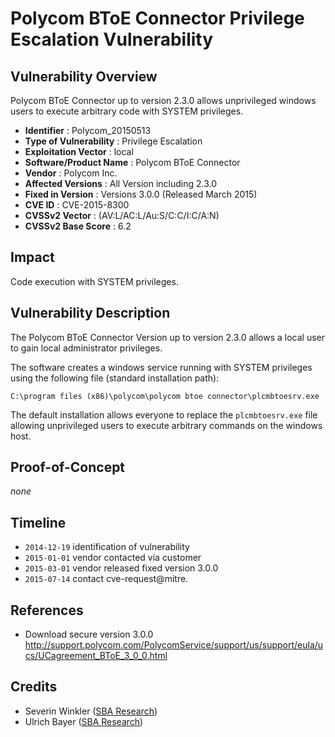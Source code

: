 # Polycom BToE Connector Privilege Escalation Vulnerability #

## Vulnerability Overview ##

Polycom BToE Connector up to version 2.3.0 allows unprivileged windows
users to execute arbitrary code with SYSTEM privileges.

* **Identifier**            : Polycom_20150513
* **Type of Vulnerability** : Privilege Escalation
* **Exploitation Vector**   : local
* **Software/Product Name** : Polycom BToE Connector
* **Vendor**                : Polycom Inc.
* **Affected Versions**     : All Version including 2.3.0
* **Fixed in Version**      : Versions 3.0.0 (Released March 2015)
* **CVE ID**                : CVE-2015-8300
* **CVSSv2 Vector**         : (AV:L/AC:L/Au:S/C:C/I:C/A:N)
* **CVSSv2 Base Score**     : 6.2

## Impact ##

Code execution with SYSTEM privileges.

## Vulnerability Description ##

The Polycom BToE Connector Version up to version 2.3.0 allows a local
user to gain local administrator privileges.

The software creates a windows service running with SYSTEM privileges
using the following file (standard installation path):

```text
C:\program files (x86)\polycom\polycom btoe connector\plcmbtoesrv.exe
```

The default installation allows everyone to replace the `plcmbtoesrv.exe`
file allowing unprivileged users to execute arbitrary commands on the
windows host.

## Proof-of-Concept ##

*none*

## Timeline ##

* `2014-12-19` identification of vulnerability
* `2015-01-01` vendor contacted via customer
* `2015-03-01` vendor released fixed version 3.0.0
* `2015-07-14` contact cve-request@mitre.

## References ##

* Download secure version 3.0.0 <http://support.polycom.com/PolycomService/support/us/support/eula/ucs/UCagreement_BToE_3_0_0.html>

## Credits ##

* Severin Winkler ([SBA Research](https://www.sba-research.org/))
* Ulrich Bayer ([SBA Research](https://www.sba-research.org/))
